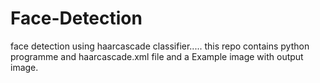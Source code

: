 # Face-Detection
face detection using haarcascade classifier.....
this repo contains python programme and haarcascade.xml file and a Example image with output image.
